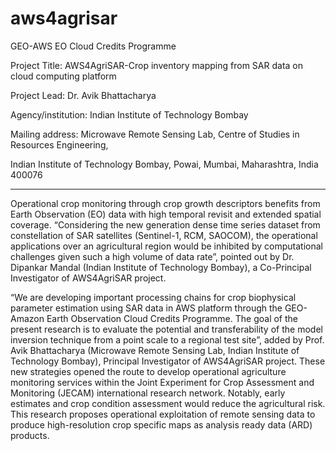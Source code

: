 # aws4agrisar

GEO-AWS EO Cloud Credits Programme

Project Title: AWS4AgriSAR-Crop inventory mapping from SAR data on cloud computing platform

Project Lead: Dr. Avik Bhattacharya

Agency/institution: Indian Institute of Technology Bombay

Mailing address: Microwave Remote Sensing Lab, Centre of Studies in Resources Engineering,

Indian Institute of Technology Bombay, Powai, Mumbai, Maharashtra, India 400076

---------------------------------------------------------------------------------------------------------------------------
Operational crop monitoring through crop growth descriptors benefits from Earth Observation (EO) data with high temporal revisit and extended spatial coverage. “Considering the new generation dense time series dataset from constellation of SAR satellites (Sentinel-1, RCM, SAOCOM), the operational applications over an agricultural region would be inhibited by computational challenges given such a high volume of data rate”, pointed out by Dr. Dipankar Mandal (Indian Institute of Technology Bombay), a Co-Principal Investigator of AWS4AgriSAR project. 

“We are developing important processing chains for crop biophysical parameter estimation using SAR data in AWS platform through the GEO-Amazon Earth Observation Cloud Credits Programme. The goal of the present research is to evaluate the potential and transferability of the model inversion technique from a point scale to a regional test site”, added by Prof. Avik Bhattacharya (Microwave Remote Sensing Lab, Indian Institute of Technology Bombay), Principal Investigator of AWS4AgriSAR project.
These new strategies opened the route to develop operational agriculture monitoring services within the Joint Experiment for Crop Assessment and Monitoring (JECAM) international research network. Notably, early estimates and crop condition assessment would reduce the agricultural risk. This research proposes operational exploitation of remote sensing data to produce high-resolution crop specific maps as analysis ready data (ARD) products.
 
